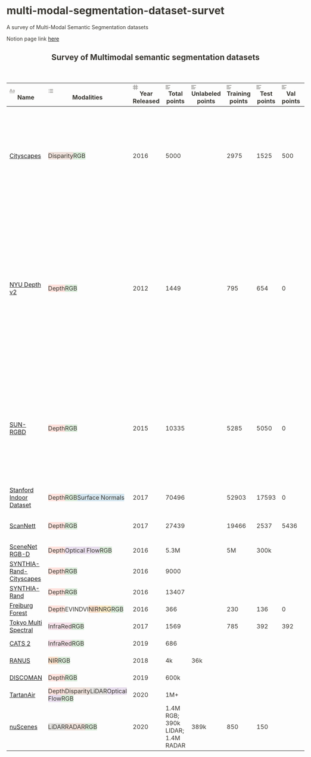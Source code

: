 # multi-modal-segmentation-dataset-survet
A survey of Multi-Modal Semantic Segmentation datasets

Notion page link [here](https://harshm121.notion.site/6c54edf1ee8748f89e44b92e72c44f75?v=6eab49ace59840ea8bbd1263aaee826d)

<html><head><meta http-equiv="Content-Type" content="text/html; charset=utf-8"/><title>Survey of Multimodal semantic segmentation datasets</title><style>
/* cspell:disable-file */
/* webkit printing magic: print all background colors */
html {
	-webkit-print-color-adjust: exact;
}
* {
	box-sizing: border-box;
	-webkit-print-color-adjust: exact;
}

html,
body {
	margin: 0;
	padding: 0;
}
@media only screen {
	body {
		margin: 2em auto;
		max-width: 900px;
		color: rgb(55, 53, 47);
	}
}

body {
	line-height: 1.5;
	white-space: pre-wrap;
}

a,
a.visited {
	color: inherit;
	text-decoration: underline;
}

.pdf-relative-link-path {
	font-size: 80%;
	color: #444;
}

h1,
h2,
h3 {
	letter-spacing: -0.01em;
	line-height: 1.2;
	font-weight: 600;
	margin-bottom: 0;
}

.page-title {
	font-size: 2.5rem;
	font-weight: 700;
	margin-top: 0;
	margin-bottom: 0.75em;
}

h1 {
	font-size: 1.875rem;
	margin-top: 1.875rem;
}

h2 {
	font-size: 1.5rem;
	margin-top: 1.5rem;
}

h3 {
	font-size: 1.25rem;
	margin-top: 1.25rem;
}

.source {
	border: 1px solid #ddd;
	border-radius: 3px;
	padding: 1.5em;
	word-break: break-all;
}

.callout {
	border-radius: 3px;
	padding: 1rem;
}

figure {
	margin: 1.25em 0;
	page-break-inside: avoid;
}

figcaption {
	opacity: 0.5;
	font-size: 85%;
	margin-top: 0.5em;
}

mark {
	background-color: transparent;
}

.indented {
	padding-left: 1.5em;
}

hr {
	background: transparent;
	display: block;
	width: 100%;
	height: 1px;
	visibility: visible;
	border: none;
	border-bottom: 1px solid rgba(55, 53, 47, 0.09);
}

img {
	max-width: 100%;
}

@media only print {
	img {
		max-height: 100vh;
		object-fit: contain;
	}
}

@page {
	margin: 1in;
}

.collection-content {
	font-size: 0.875rem;
}

.column-list {
	display: flex;
	justify-content: space-between;
}

.column {
	padding: 0 1em;
}

.column:first-child {
	padding-left: 0;
}

.column:last-child {
	padding-right: 0;
}

.table_of_contents-item {
	display: block;
	font-size: 0.875rem;
	line-height: 1.3;
	padding: 0.125rem;
}

.table_of_contents-indent-1 {
	margin-left: 1.5rem;
}

.table_of_contents-indent-2 {
	margin-left: 3rem;
}

.table_of_contents-indent-3 {
	margin-left: 4.5rem;
}

.table_of_contents-link {
	text-decoration: none;
	opacity: 0.7;
	border-bottom: 1px solid rgba(55, 53, 47, 0.18);
}

table,
th,
td {
	border: 1px solid rgba(55, 53, 47, 0.09);
	border-collapse: collapse;
}

table {
	border-left: none;
	border-right: none;
}

th,
td {
	font-weight: normal;
	padding: 0.25em 0.5em;
	line-height: 1.5;
	min-height: 1.5em;
	text-align: left;
}

th {
	color: rgba(55, 53, 47, 0.6);
}

ol,
ul {
	margin: 0;
	margin-block-start: 0.6em;
	margin-block-end: 0.6em;
}

li > ol:first-child,
li > ul:first-child {
	margin-block-start: 0.6em;
}

ul > li {
	list-style: disc;
}

ul.to-do-list {
	text-indent: -1.7em;
}

ul.to-do-list > li {
	list-style: none;
}

.to-do-children-checked {
	text-decoration: line-through;
	opacity: 0.375;
}

ul.toggle > li {
	list-style: none;
}

ul {
	padding-inline-start: 1.7em;
}

ul > li {
	padding-left: 0.1em;
}

ol {
	padding-inline-start: 1.6em;
}

ol > li {
	padding-left: 0.2em;
}

.mono ol {
	padding-inline-start: 2em;
}

.mono ol > li {
	text-indent: -0.4em;
}

.toggle {
	padding-inline-start: 0em;
	list-style-type: none;
}

/* Indent toggle children */
.toggle > li > details {
	padding-left: 1.7em;
}

.toggle > li > details > summary {
	margin-left: -1.1em;
}

.selected-value {
	display: inline-block;
	padding: 0 0.5em;
	background: rgba(206, 205, 202, 0.5);
	border-radius: 3px;
	margin-right: 0.5em;
	margin-top: 0.3em;
	margin-bottom: 0.3em;
	white-space: nowrap;
}

.collection-title {
	display: inline-block;
	margin-right: 1em;
}

.simple-table {
	margin-top: 1em;
	font-size: 0.875rem;
}

.simple-table-header {
	background: rgb(247, 246, 243);
	color: black;
	font-weight: 500;
}

time {
	opacity: 0.5;
}

.icon {
	display: inline-block;
	max-width: 1.2em;
	max-height: 1.2em;
	text-decoration: none;
	vertical-align: text-bottom;
	margin-right: 0.5em;
}

img.icon {
	border-radius: 3px;
}

.user-icon {
	width: 1.5em;
	height: 1.5em;
	border-radius: 100%;
	margin-right: 0.5rem;
}

.user-icon-inner {
	font-size: 0.8em;
}

.text-icon {
	border: 1px solid #000;
	text-align: center;
}

.page-cover-image {
	display: block;
	object-fit: cover;
	width: 100%;
	max-height: 30vh;
}

.page-header-icon {
	font-size: 3rem;
	margin-bottom: 1rem;
}

.page-header-icon-with-cover {
	margin-top: -0.72em;
	margin-left: 0.07em;
}

.page-header-icon img {
	border-radius: 3px;
}

.link-to-page {
	margin: 1em 0;
	padding: 0;
	border: none;
	font-weight: 500;
}

p > .user {
	opacity: 0.5;
}

td > .user,
td > time {
	white-space: nowrap;
}

input[type="checkbox"] {
	transform: scale(1.5);
	margin-right: 0.6em;
	vertical-align: middle;
}

p {
	margin-top: 0.5em;
	margin-bottom: 0.5em;
}

.image {
	border: none;
	margin: 1.5em 0;
	padding: 0;
	border-radius: 0;
	text-align: center;
}

.code,
code {
	background: rgba(135, 131, 120, 0.15);
	border-radius: 3px;
	padding: 0.2em 0.4em;
	border-radius: 3px;
	font-size: 85%;
	tab-size: 2;
}

code {
	color: #eb5757;
}

.code {
	padding: 1.5em 1em;
}

.code-wrap {
	white-space: pre-wrap;
	word-break: break-all;
}

.code > code {
	background: none;
	padding: 0;
	font-size: 100%;
	color: inherit;
}

blockquote {
	font-size: 1.25em;
	margin: 1em 0;
	padding-left: 1em;
	border-left: 3px solid rgb(55, 53, 47);
}

.bookmark {
	text-decoration: none;
	max-height: 8em;
	padding: 0;
	display: flex;
	width: 100%;
	align-items: stretch;
}

.bookmark-title {
	font-size: 0.85em;
	overflow: hidden;
	text-overflow: ellipsis;
	height: 1.75em;
	white-space: nowrap;
}

.bookmark-text {
	display: flex;
	flex-direction: column;
}

.bookmark-info {
	flex: 4 1 180px;
	padding: 12px 14px 14px;
	display: flex;
	flex-direction: column;
	justify-content: space-between;
}

.bookmark-image {
	width: 33%;
	flex: 1 1 180px;
	display: block;
	position: relative;
	object-fit: cover;
	border-radius: 1px;
}

.bookmark-description {
	color: rgba(55, 53, 47, 0.6);
	font-size: 0.75em;
	overflow: hidden;
	max-height: 4.5em;
	word-break: break-word;
}

.bookmark-href {
	font-size: 0.75em;
	margin-top: 0.25em;
}

.sans { font-family: ui-sans-serif, -apple-system, BlinkMacSystemFont, "Segoe UI", Helvetica, "Apple Color Emoji", Arial, sans-serif, "Segoe UI Emoji", "Segoe UI Symbol"; }
.code { font-family: "SFMono-Regular", Menlo, Consolas, "PT Mono", "Liberation Mono", Courier, monospace; }
.serif { font-family: Lyon-Text, Georgia, ui-serif, serif; }
.mono { font-family: iawriter-mono, Nitti, Menlo, Courier, monospace; }
.pdf .sans { font-family: Inter, ui-sans-serif, -apple-system, BlinkMacSystemFont, "Segoe UI", Helvetica, "Apple Color Emoji", Arial, sans-serif, "Segoe UI Emoji", "Segoe UI Symbol", 'Twemoji', 'Noto Color Emoji', 'Noto Sans CJK JP'; }
.pdf:lang(zh-CN) .sans { font-family: Inter, ui-sans-serif, -apple-system, BlinkMacSystemFont, "Segoe UI", Helvetica, "Apple Color Emoji", Arial, sans-serif, "Segoe UI Emoji", "Segoe UI Symbol", 'Twemoji', 'Noto Color Emoji', 'Noto Sans CJK SC'; }
.pdf:lang(zh-TW) .sans { font-family: Inter, ui-sans-serif, -apple-system, BlinkMacSystemFont, "Segoe UI", Helvetica, "Apple Color Emoji", Arial, sans-serif, "Segoe UI Emoji", "Segoe UI Symbol", 'Twemoji', 'Noto Color Emoji', 'Noto Sans CJK TC'; }
.pdf:lang(ko-KR) .sans { font-family: Inter, ui-sans-serif, -apple-system, BlinkMacSystemFont, "Segoe UI", Helvetica, "Apple Color Emoji", Arial, sans-serif, "Segoe UI Emoji", "Segoe UI Symbol", 'Twemoji', 'Noto Color Emoji', 'Noto Sans CJK KR'; }
.pdf .code { font-family: Source Code Pro, "SFMono-Regular", Menlo, Consolas, "PT Mono", "Liberation Mono", Courier, monospace, 'Twemoji', 'Noto Color Emoji', 'Noto Sans Mono CJK JP'; }
.pdf:lang(zh-CN) .code { font-family: Source Code Pro, "SFMono-Regular", Menlo, Consolas, "PT Mono", "Liberation Mono", Courier, monospace, 'Twemoji', 'Noto Color Emoji', 'Noto Sans Mono CJK SC'; }
.pdf:lang(zh-TW) .code { font-family: Source Code Pro, "SFMono-Regular", Menlo, Consolas, "PT Mono", "Liberation Mono", Courier, monospace, 'Twemoji', 'Noto Color Emoji', 'Noto Sans Mono CJK TC'; }
.pdf:lang(ko-KR) .code { font-family: Source Code Pro, "SFMono-Regular", Menlo, Consolas, "PT Mono", "Liberation Mono", Courier, monospace, 'Twemoji', 'Noto Color Emoji', 'Noto Sans Mono CJK KR'; }
.pdf .serif { font-family: PT Serif, Lyon-Text, Georgia, ui-serif, serif, 'Twemoji', 'Noto Color Emoji', 'Noto Serif CJK JP'; }
.pdf:lang(zh-CN) .serif { font-family: PT Serif, Lyon-Text, Georgia, ui-serif, serif, 'Twemoji', 'Noto Color Emoji', 'Noto Serif CJK SC'; }
.pdf:lang(zh-TW) .serif { font-family: PT Serif, Lyon-Text, Georgia, ui-serif, serif, 'Twemoji', 'Noto Color Emoji', 'Noto Serif CJK TC'; }
.pdf:lang(ko-KR) .serif { font-family: PT Serif, Lyon-Text, Georgia, ui-serif, serif, 'Twemoji', 'Noto Color Emoji', 'Noto Serif CJK KR'; }
.pdf .mono { font-family: PT Mono, iawriter-mono, Nitti, Menlo, Courier, monospace, 'Twemoji', 'Noto Color Emoji', 'Noto Sans Mono CJK JP'; }
.pdf:lang(zh-CN) .mono { font-family: PT Mono, iawriter-mono, Nitti, Menlo, Courier, monospace, 'Twemoji', 'Noto Color Emoji', 'Noto Sans Mono CJK SC'; }
.pdf:lang(zh-TW) .mono { font-family: PT Mono, iawriter-mono, Nitti, Menlo, Courier, monospace, 'Twemoji', 'Noto Color Emoji', 'Noto Sans Mono CJK TC'; }
.pdf:lang(ko-KR) .mono { font-family: PT Mono, iawriter-mono, Nitti, Menlo, Courier, monospace, 'Twemoji', 'Noto Color Emoji', 'Noto Sans Mono CJK KR'; }
.highlight-default {
	color: rgba(55, 53, 47, 1);
}
.highlight-gray {
	color: rgba(120, 119, 116, 1);
	fill: rgba(120, 119, 116, 1);
}
.highlight-brown {
	color: rgba(159, 107, 83, 1);
	fill: rgba(159, 107, 83, 1);
}
.highlight-orange {
	color: rgba(217, 115, 13, 1);
	fill: rgba(217, 115, 13, 1);
}
.highlight-yellow {
	color: rgba(203, 145, 47, 1);
	fill: rgba(203, 145, 47, 1);
}
.highlight-teal {
	color: rgba(68, 131, 97, 1);
	fill: rgba(68, 131, 97, 1);
}
.highlight-blue {
	color: rgba(51, 126, 169, 1);
	fill: rgba(51, 126, 169, 1);
}
.highlight-purple {
	color: rgba(144, 101, 176, 1);
	fill: rgba(144, 101, 176, 1);
}
.highlight-pink {
	color: rgba(193, 76, 138, 1);
	fill: rgba(193, 76, 138, 1);
}
.highlight-red {
	color: rgba(212, 76, 71, 1);
	fill: rgba(212, 76, 71, 1);
}
.highlight-gray_background {
	background: rgba(241, 241, 239, 1);
}
.highlight-brown_background {
	background: rgba(244, 238, 238, 1);
}
.highlight-orange_background {
	background: rgba(251, 236, 221, 1);
}
.highlight-yellow_background {
	background: rgba(251, 243, 219, 1);
}
.highlight-teal_background {
	background: rgba(237, 243, 236, 1);
}
.highlight-blue_background {
	background: rgba(231, 243, 248, 1);
}
.highlight-purple_background {
	background: rgba(244, 240, 247, 0.8);
}
.highlight-pink_background {
	background: rgba(249, 238, 243, 0.8);
}
.highlight-red_background {
	background: rgba(253, 235, 236, 1);
}
.block-color-default {
	color: inherit;
	fill: inherit;
}
.block-color-gray {
	color: rgba(120, 119, 116, 1);
	fill: rgba(120, 119, 116, 1);
}
.block-color-brown {
	color: rgba(159, 107, 83, 1);
	fill: rgba(159, 107, 83, 1);
}
.block-color-orange {
	color: rgba(217, 115, 13, 1);
	fill: rgba(217, 115, 13, 1);
}
.block-color-yellow {
	color: rgba(203, 145, 47, 1);
	fill: rgba(203, 145, 47, 1);
}
.block-color-teal {
	color: rgba(68, 131, 97, 1);
	fill: rgba(68, 131, 97, 1);
}
.block-color-blue {
	color: rgba(51, 126, 169, 1);
	fill: rgba(51, 126, 169, 1);
}
.block-color-purple {
	color: rgba(144, 101, 176, 1);
	fill: rgba(144, 101, 176, 1);
}
.block-color-pink {
	color: rgba(193, 76, 138, 1);
	fill: rgba(193, 76, 138, 1);
}
.block-color-red {
	color: rgba(212, 76, 71, 1);
	fill: rgba(212, 76, 71, 1);
}
.block-color-gray_background {
	background: rgba(241, 241, 239, 1);
}
.block-color-brown_background {
	background: rgba(244, 238, 238, 1);
}
.block-color-orange_background {
	background: rgba(251, 236, 221, 1);
}
.block-color-yellow_background {
	background: rgba(251, 243, 219, 1);
}
.block-color-teal_background {
	background: rgba(237, 243, 236, 1);
}
.block-color-blue_background {
	background: rgba(231, 243, 248, 1);
}
.block-color-purple_background {
	background: rgba(244, 240, 247, 0.8);
}
.block-color-pink_background {
	background: rgba(249, 238, 243, 0.8);
}
.block-color-red_background {
	background: rgba(253, 235, 236, 1);
}
.select-value-color-pink { background-color: rgba(245, 224, 233, 1); }
.select-value-color-purple { background-color: rgba(232, 222, 238, 1); }
.select-value-color-green { background-color: rgba(219, 237, 219, 1); }
.select-value-color-gray { background-color: rgba(227, 226, 224, 1); }
.select-value-color-opaquegray { background-color: rgba(255, 255, 255, 0.0375); }
.select-value-color-orange { background-color: rgba(250, 222, 201, 1); }
.select-value-color-brown { background-color: rgba(238, 224, 218, 1); }
.select-value-color-red { background-color: rgba(255, 226, 221, 1); }
.select-value-color-yellow { background-color: rgba(253, 236, 200, 1); }
.select-value-color-blue { background-color: rgba(211, 229, 239, 1); }

.checkbox {
	display: inline-flex;
	vertical-align: text-bottom;
	width: 16;
	height: 16;
	background-size: 16px;
	margin-left: 2px;
	margin-right: 5px;
}

.checkbox-on {
	background-image: url("data:image/svg+xml;charset=UTF-8,%3Csvg%20width%3D%2216%22%20height%3D%2216%22%20viewBox%3D%220%200%2016%2016%22%20fill%3D%22none%22%20xmlns%3D%22http%3A%2F%2Fwww.w3.org%2F2000%2Fsvg%22%3E%0A%3Crect%20width%3D%2216%22%20height%3D%2216%22%20fill%3D%22%2358A9D7%22%2F%3E%0A%3Cpath%20d%3D%22M6.71429%2012.2852L14%204.9995L12.7143%203.71436L6.71429%209.71378L3.28571%206.2831L2%207.57092L6.71429%2012.2852Z%22%20fill%3D%22white%22%2F%3E%0A%3C%2Fsvg%3E");
}

.checkbox-off {
	background-image: url("data:image/svg+xml;charset=UTF-8,%3Csvg%20width%3D%2216%22%20height%3D%2216%22%20viewBox%3D%220%200%2016%2016%22%20fill%3D%22none%22%20xmlns%3D%22http%3A%2F%2Fwww.w3.org%2F2000%2Fsvg%22%3E%0A%3Crect%20x%3D%220.75%22%20y%3D%220.75%22%20width%3D%2214.5%22%20height%3D%2214.5%22%20fill%3D%22white%22%20stroke%3D%22%2336352F%22%20stroke-width%3D%221.5%22%2F%3E%0A%3C%2Fsvg%3E");
}
	
</style></head><body><article id="6c54edf1-ee87-48f8-9e44-b92e72c44f75" class="page sans"><header><h1 class="page-title">Survey of Multimodal semantic segmentation datasets</h1></header><div class="page-body"><table class="collection-content"><thead><tr><th><span class="icon property-icon"><svg viewBox="0 0 14 14" style="width:14px;height:14px;display:block;fill:rgba(55, 53, 47, 0.45);flex-shrink:0;-webkit-backface-visibility:hidden" class="typesTitle"><path d="M7.73943662,8.6971831 C7.77640845,8.7834507 7.81338028,8.8943662 7.81338028,9.00528169 C7.81338028,9.49823944 7.40669014,9.89260563 6.91373239,9.89260563 C6.53169014,9.89260563 6.19894366,9.64612676 6.08802817,9.30105634 L5.75528169,8.33978873 L2.05809859,8.33978873 L1.72535211,9.30105634 C1.61443662,9.64612676 1.2693662,9.89260563 0.887323944,9.89260563 C0.394366197,9.89260563 0,9.49823944 0,9.00528169 C0,8.8943662 0.0246478873,8.7834507 0.0616197183,8.6971831 L2.46478873,2.48591549 C2.68661972,1.90669014 3.24119718,1.5 3.90669014,1.5 C4.55985915,1.5 5.12676056,1.90669014 5.34859155,2.48591549 L7.73943662,8.6971831 Z M2.60035211,6.82394366 L5.21302817,6.82394366 L3.90669014,3.10211268 L2.60035211,6.82394366 Z M11.3996479,3.70598592 C12.7552817,3.70598592 14,4.24823944 14,5.96126761 L14,9.07922535 C14,9.52288732 13.6549296,9.89260563 13.2112676,9.89260563 C12.8169014,9.89260563 12.471831,9.59683099 12.4225352,9.19014085 C12.028169,9.6584507 11.3257042,9.95422535 10.5492958,9.95422535 C9.60035211,9.95422535 8.47887324,9.31338028 8.47887324,7.98239437 C8.47887324,6.58978873 9.60035211,6.08450704 10.5492958,6.08450704 C11.3380282,6.08450704 12.040493,6.33098592 12.4348592,6.81161972 L12.4348592,5.98591549 C12.4348592,5.38204225 11.9172535,4.98767606 11.1285211,4.98767606 C10.6602113,4.98767606 10.2411972,5.11091549 9.80985915,5.38204225 C9.72359155,5.43133803 9.61267606,5.46830986 9.50176056,5.46830986 C9.18133803,5.46830986 8.91021127,5.1971831 8.91021127,4.86443662 C8.91021127,4.64260563 9.0334507,4.44542254 9.19366197,4.34683099 C9.87147887,3.90316901 10.6232394,3.70598592 11.3996479,3.70598592 Z M11.1778169,8.8943662 C11.6830986,8.8943662 12.1760563,8.72183099 12.4348592,8.37676056 L12.4348592,7.63732394 C12.1760563,7.29225352 11.6830986,7.11971831 11.1778169,7.11971831 C10.5616197,7.11971831 10.056338,7.45246479 10.056338,8.0193662 C10.056338,8.57394366 10.5616197,8.8943662 11.1778169,8.8943662 Z M0.65625,11.125 L13.34375,11.125 C13.7061869,11.125 14,11.4188131 14,11.78125 C14,12.1436869 13.7061869,12.4375 13.34375,12.4375 L0.65625,12.4375 C0.293813133,12.4375 4.43857149e-17,12.1436869 0,11.78125 C-4.43857149e-17,11.4188131 0.293813133,11.125 0.65625,11.125 Z"></path></svg></span>Name</th><th><span class="icon property-icon"><svg viewBox="0 0 14 14" style="width:14px;height:14px;display:block;fill:rgba(55, 53, 47, 0.45);flex-shrink:0;-webkit-backface-visibility:hidden" class="typesMultipleSelect"><path d="M4,3 C4,2.447715 4.447715,2 5,2 L12,2 C12.5523,2 13,2.447716 13,3 C13,3.55228 12.5523,4 12,4 L5,4 C4.447715,4 4,3.55228 4,3 Z M4,7 C4,6.447715 4.447715,6 5,6 L12,6 C12.5523,6 13,6.447716 13,7 C13,7.55228 12.5523,8 12,8 L5,8 C4.447715,8 4,7.55228 4,7 Z M4,11 C4,10.447715 4.447715,10 5,10 L12,10 C12.5523,10 13,10.447716 13,11 C13,11.55228 12.5523,12 12,12 L5,12 C4.447715,12 4,11.55228 4,11 Z M2,4 C1.44771525,4 1,3.55228475 1,3 C1,2.44771525 1.44771525,2 2,2 C2.55228475,2 3,2.44771525 3,3 C3,3.55228475 2.55228475,4 2,4 Z M2,8 C1.44771525,8 1,7.55228475 1,7 C1,6.44771525 1.44771525,6 2,6 C2.55228475,6 3,6.44771525 3,7 C3,7.55228475 2.55228475,8 2,8 Z M2,12 C1.44771525,12 1,11.5522847 1,11 C1,10.4477153 1.44771525,10 2,10 C2.55228475,10 3,10.4477153 3,11 C3,11.5522847 2.55228475,12 2,12 Z"></path></svg></span>Modalities</th><th><span class="icon property-icon"><svg viewBox="0 0 14 14" style="width:14px;height:14px;display:block;fill:rgba(55, 53, 47, 0.45);flex-shrink:0;-webkit-backface-visibility:hidden" class="typesNumber"><path d="M4.46191,0 C3.8667,0 3.38428,0.482422 3.38428,1.07751 L3.38428,3.38425 L1.07764,3.38425 C0.482422,3.38425 0,3.86667 0,4.46179 C0,5.05688 0.482422,5.53931 1.07764,5.53931 L3.38428,5.53931 L3.38428,8.46063 L1.07764,8.46063 C0.482422,8.46063 0,8.94308 0,9.53818 C0,10.1333 0.482422,10.6157 1.07764,10.6157 L3.38428,10.6157 L3.38428,12.9224 C3.38428,13.5175 3.8667,13.9999 4.46191,13.9999 C5.05664,13.9999 5.53906,13.5175 5.53906,12.9224 L5.53906,10.6157 L8.46045,10.6157 L8.46045,12.9224 C8.46045,13.5175 8.94287,13.9999 9.53809,13.9999 C10.1333,13.9999 10.6157,13.5175 10.6157,12.9224 L10.6157,10.6157 L12.9224,10.6157 C13.5176,10.6157 14,10.1333 14,9.53818 C14,8.94308 13.5176,8.46063 12.9224,8.46063 L10.6157,8.46063 L10.6157,5.53931 L12.9224,5.53931 C13.5176,5.53931 14,5.05688 14,4.46179 C14,3.86667 13.5176,3.38425 12.9224,3.38425 L10.6157,3.38425 L10.6157,1.07751 C10.6157,0.482422 10.1333,0 9.53809,0 C8.94287,0 8.46045,0.482422 8.46045,1.07751 L8.46045,3.38425 L5.53906,3.38425 L5.53906,1.07751 C5.53906,0.482422 5.05664,0 4.46191,0 Z M5.53906,8.46063 L5.53906,5.53931 L8.46045,5.53931 L8.46045,8.46063 L5.53906,8.46063 Z"></path></svg></span>Year Released</th><th><span class="icon property-icon"><svg viewBox="0 0 14 14" style="width:14px;height:14px;display:block;fill:rgba(55, 53, 47, 0.45);flex-shrink:0;-webkit-backface-visibility:hidden" class="typesText"><path d="M7,4.56818 C7,4.29204 6.77614,4.06818 6.5,4.06818 L0.5,4.06818 C0.223858,4.06818 0,4.29204 0,4.56818 L0,5.61364 C0,5.88978 0.223858,6.11364 0.5,6.11364 L6.5,6.11364 C6.77614,6.11364 7,5.88978 7,5.61364 L7,4.56818 Z M0.5,1 C0.223858,1 0,1.223858 0,1.5 L0,2.54545 C0,2.8216 0.223858,3.04545 0.5,3.04545 L12.5,3.04545 C12.7761,3.04545 13,2.8216 13,2.54545 L13,1.5 C13,1.223858 12.7761,1 12.5,1 L0.5,1 Z M0,8.68182 C0,8.95796 0.223858,9.18182 0.5,9.18182 L11.5,9.18182 C11.7761,9.18182 12,8.95796 12,8.68182 L12,7.63636 C12,7.36022 11.7761,7.13636 11.5,7.13636 L0.5,7.13636 C0.223858,7.13636 0,7.36022 0,7.63636 L0,8.68182 Z M0,11.75 C0,12.0261 0.223858,12.25 0.5,12.25 L9.5,12.25 C9.77614,12.25 10,12.0261 10,11.75 L10,10.70455 C10,10.4284 9.77614,10.20455 9.5,10.20455 L0.5,10.20455 C0.223858,10.20455 0,10.4284 0,10.70455 L0,11.75 Z"></path></svg></span>Total points</th><th><span class="icon property-icon"><svg viewBox="0 0 14 14" style="width:14px;height:14px;display:block;fill:rgba(55, 53, 47, 0.45);flex-shrink:0;-webkit-backface-visibility:hidden" class="typesText"><path d="M7,4.56818 C7,4.29204 6.77614,4.06818 6.5,4.06818 L0.5,4.06818 C0.223858,4.06818 0,4.29204 0,4.56818 L0,5.61364 C0,5.88978 0.223858,6.11364 0.5,6.11364 L6.5,6.11364 C6.77614,6.11364 7,5.88978 7,5.61364 L7,4.56818 Z M0.5,1 C0.223858,1 0,1.223858 0,1.5 L0,2.54545 C0,2.8216 0.223858,3.04545 0.5,3.04545 L12.5,3.04545 C12.7761,3.04545 13,2.8216 13,2.54545 L13,1.5 C13,1.223858 12.7761,1 12.5,1 L0.5,1 Z M0,8.68182 C0,8.95796 0.223858,9.18182 0.5,9.18182 L11.5,9.18182 C11.7761,9.18182 12,8.95796 12,8.68182 L12,7.63636 C12,7.36022 11.7761,7.13636 11.5,7.13636 L0.5,7.13636 C0.223858,7.13636 0,7.36022 0,7.63636 L0,8.68182 Z M0,11.75 C0,12.0261 0.223858,12.25 0.5,12.25 L9.5,12.25 C9.77614,12.25 10,12.0261 10,11.75 L10,10.70455 C10,10.4284 9.77614,10.20455 9.5,10.20455 L0.5,10.20455 C0.223858,10.20455 0,10.4284 0,10.70455 L0,11.75 Z"></path></svg></span>Unlabeled points</th><th><span class="icon property-icon"><svg viewBox="0 0 14 14" style="width:14px;height:14px;display:block;fill:rgba(55, 53, 47, 0.45);flex-shrink:0;-webkit-backface-visibility:hidden" class="typesText"><path d="M7,4.56818 C7,4.29204 6.77614,4.06818 6.5,4.06818 L0.5,4.06818 C0.223858,4.06818 0,4.29204 0,4.56818 L0,5.61364 C0,5.88978 0.223858,6.11364 0.5,6.11364 L6.5,6.11364 C6.77614,6.11364 7,5.88978 7,5.61364 L7,4.56818 Z M0.5,1 C0.223858,1 0,1.223858 0,1.5 L0,2.54545 C0,2.8216 0.223858,3.04545 0.5,3.04545 L12.5,3.04545 C12.7761,3.04545 13,2.8216 13,2.54545 L13,1.5 C13,1.223858 12.7761,1 12.5,1 L0.5,1 Z M0,8.68182 C0,8.95796 0.223858,9.18182 0.5,9.18182 L11.5,9.18182 C11.7761,9.18182 12,8.95796 12,8.68182 L12,7.63636 C12,7.36022 11.7761,7.13636 11.5,7.13636 L0.5,7.13636 C0.223858,7.13636 0,7.36022 0,7.63636 L0,8.68182 Z M0,11.75 C0,12.0261 0.223858,12.25 0.5,12.25 L9.5,12.25 C9.77614,12.25 10,12.0261 10,11.75 L10,10.70455 C10,10.4284 9.77614,10.20455 9.5,10.20455 L0.5,10.20455 C0.223858,10.20455 0,10.4284 0,10.70455 L0,11.75 Z"></path></svg></span>Training points</th><th><span class="icon property-icon"><svg viewBox="0 0 14 14" style="width:14px;height:14px;display:block;fill:rgba(55, 53, 47, 0.45);flex-shrink:0;-webkit-backface-visibility:hidden" class="typesText"><path d="M7,4.56818 C7,4.29204 6.77614,4.06818 6.5,4.06818 L0.5,4.06818 C0.223858,4.06818 0,4.29204 0,4.56818 L0,5.61364 C0,5.88978 0.223858,6.11364 0.5,6.11364 L6.5,6.11364 C6.77614,6.11364 7,5.88978 7,5.61364 L7,4.56818 Z M0.5,1 C0.223858,1 0,1.223858 0,1.5 L0,2.54545 C0,2.8216 0.223858,3.04545 0.5,3.04545 L12.5,3.04545 C12.7761,3.04545 13,2.8216 13,2.54545 L13,1.5 C13,1.223858 12.7761,1 12.5,1 L0.5,1 Z M0,8.68182 C0,8.95796 0.223858,9.18182 0.5,9.18182 L11.5,9.18182 C11.7761,9.18182 12,8.95796 12,8.68182 L12,7.63636 C12,7.36022 11.7761,7.13636 11.5,7.13636 L0.5,7.13636 C0.223858,7.13636 0,7.36022 0,7.63636 L0,8.68182 Z M0,11.75 C0,12.0261 0.223858,12.25 0.5,12.25 L9.5,12.25 C9.77614,12.25 10,12.0261 10,11.75 L10,10.70455 C10,10.4284 9.77614,10.20455 9.5,10.20455 L0.5,10.20455 C0.223858,10.20455 0,10.4284 0,10.70455 L0,11.75 Z"></path></svg></span>Test points</th><th><span class="icon property-icon"><svg viewBox="0 0 14 14" style="width:14px;height:14px;display:block;fill:rgba(55, 53, 47, 0.45);flex-shrink:0;-webkit-backface-visibility:hidden" class="typesText"><path d="M7,4.56818 C7,4.29204 6.77614,4.06818 6.5,4.06818 L0.5,4.06818 C0.223858,4.06818 0,4.29204 0,4.56818 L0,5.61364 C0,5.88978 0.223858,6.11364 0.5,6.11364 L6.5,6.11364 C6.77614,6.11364 7,5.88978 7,5.61364 L7,4.56818 Z M0.5,1 C0.223858,1 0,1.223858 0,1.5 L0,2.54545 C0,2.8216 0.223858,3.04545 0.5,3.04545 L12.5,3.04545 C12.7761,3.04545 13,2.8216 13,2.54545 L13,1.5 C13,1.223858 12.7761,1 12.5,1 L0.5,1 Z M0,8.68182 C0,8.95796 0.223858,9.18182 0.5,9.18182 L11.5,9.18182 C11.7761,9.18182 12,8.95796 12,8.68182 L12,7.63636 C12,7.36022 11.7761,7.13636 11.5,7.13636 L0.5,7.13636 C0.223858,7.13636 0,7.36022 0,7.63636 L0,8.68182 Z M0,11.75 C0,12.0261 0.223858,12.25 0.5,12.25 L9.5,12.25 C9.77614,12.25 10,12.0261 10,11.75 L10,10.70455 C10,10.4284 9.77614,10.20455 9.5,10.20455 L0.5,10.20455 C0.223858,10.20455 0,10.4284 0,10.70455 L0,11.75 Z"></path></svg></span>Val points</th><th><span class="icon property-icon"><svg viewBox="0 0 14 14" style="width:14px;height:14px;display:block;fill:rgba(55, 53, 47, 0.45);flex-shrink:0;-webkit-backface-visibility:hidden" class="typesText"><path d="M7,4.56818 C7,4.29204 6.77614,4.06818 6.5,4.06818 L0.5,4.06818 C0.223858,4.06818 0,4.29204 0,4.56818 L0,5.61364 C0,5.88978 0.223858,6.11364 0.5,6.11364 L6.5,6.11364 C6.77614,6.11364 7,5.88978 7,5.61364 L7,4.56818 Z M0.5,1 C0.223858,1 0,1.223858 0,1.5 L0,2.54545 C0,2.8216 0.223858,3.04545 0.5,3.04545 L12.5,3.04545 C12.7761,3.04545 13,2.8216 13,2.54545 L13,1.5 C13,1.223858 12.7761,1 12.5,1 L0.5,1 Z M0,8.68182 C0,8.95796 0.223858,9.18182 0.5,9.18182 L11.5,9.18182 C11.7761,9.18182 12,8.95796 12,8.68182 L12,7.63636 C12,7.36022 11.7761,7.13636 11.5,7.13636 L0.5,7.13636 C0.223858,7.13636 0,7.36022 0,7.63636 L0,8.68182 Z M0,11.75 C0,12.0261 0.223858,12.25 0.5,12.25 L9.5,12.25 C9.77614,12.25 10,12.0261 10,11.75 L10,10.70455 C10,10.4284 9.77614,10.20455 9.5,10.20455 L0.5,10.20455 C0.223858,10.20455 0,10.4284 0,10.70455 L0,11.75 Z"></path></svg></span>Classes</th><th><span class="icon property-icon"><svg viewBox="0 0 14 14" style="width:14px;height:14px;display:block;fill:rgba(55, 53, 47, 0.45);flex-shrink:0;-webkit-backface-visibility:hidden" class="typesText"><path d="M7,4.56818 C7,4.29204 6.77614,4.06818 6.5,4.06818 L0.5,4.06818 C0.223858,4.06818 0,4.29204 0,4.56818 L0,5.61364 C0,5.88978 0.223858,6.11364 0.5,6.11364 L6.5,6.11364 C6.77614,6.11364 7,5.88978 7,5.61364 L7,4.56818 Z M0.5,1 C0.223858,1 0,1.223858 0,1.5 L0,2.54545 C0,2.8216 0.223858,3.04545 0.5,3.04545 L12.5,3.04545 C12.7761,3.04545 13,2.8216 13,2.54545 L13,1.5 C13,1.223858 12.7761,1 12.5,1 L0.5,1 Z M0,8.68182 C0,8.95796 0.223858,9.18182 0.5,9.18182 L11.5,9.18182 C11.7761,9.18182 12,8.95796 12,8.68182 L12,7.63636 C12,7.36022 11.7761,7.13636 11.5,7.13636 L0.5,7.13636 C0.223858,7.13636 0,7.36022 0,7.63636 L0,8.68182 Z M0,11.75 C0,12.0261 0.223858,12.25 0.5,12.25 L9.5,12.25 C9.77614,12.25 10,12.0261 10,11.75 L10,10.70455 C10,10.4284 9.77614,10.20455 9.5,10.20455 L0.5,10.20455 C0.223858,10.20455 0,10.4284 0,10.70455 L0,11.75 Z"></path></svg></span>Used In</th><th><span class="icon property-icon"><svg viewBox="0 0 14 14" style="width:14px;height:14px;display:block;fill:rgba(55, 53, 47, 0.45);flex-shrink:0;-webkit-backface-visibility:hidden" class="typesSelect"><path d="M7,13 C10.31348,13 13,10.31371 13,7 C13,3.68629 10.31348,1 7,1 C3.68652,1 1,3.68629 1,7 C1,10.31371 3.68652,13 7,13 Z M3.75098,5.32278 C3.64893,5.19142 3.74268,5 3.90869,5 L10.09131,5 C10.25732,5 10.35107,5.19142 10.24902,5.32278 L7.15771,9.29703 C7.07764,9.39998 6.92236,9.39998 6.84229,9.29703 L3.75098,5.32278 Z"></path></svg></span>Real/Synthetic</th><th><span class="icon property-icon"><svg viewBox="0 0 14 14" style="width:14px;height:14px;display:block;fill:rgba(55, 53, 47, 0.45);flex-shrink:0;-webkit-backface-visibility:hidden" class="typesMultipleSelect"><path d="M4,3 C4,2.447715 4.447715,2 5,2 L12,2 C12.5523,2 13,2.447716 13,3 C13,3.55228 12.5523,4 12,4 L5,4 C4.447715,4 4,3.55228 4,3 Z M4,7 C4,6.447715 4.447715,6 5,6 L12,6 C12.5523,6 13,6.447716 13,7 C13,7.55228 12.5523,8 12,8 L5,8 C4.447715,8 4,7.55228 4,7 Z M4,11 C4,10.447715 4.447715,10 5,10 L12,10 C12.5523,10 13,10.447716 13,11 C13,11.55228 12.5523,12 12,12 L5,12 C4.447715,12 4,11.55228 4,11 Z M2,4 C1.44771525,4 1,3.55228475 1,3 C1,2.44771525 1.44771525,2 2,2 C2.55228475,2 3,2.44771525 3,3 C3,3.55228475 2.55228475,4 2,4 Z M2,8 C1.44771525,8 1,7.55228475 1,7 C1,6.44771525 1.44771525,6 2,6 C2.55228475,6 3,6.44771525 3,7 C3,7.55228475 2.55228475,8 2,8 Z M2,12 C1.44771525,12 1,11.5522847 1,11 C1,10.4477153 1.44771525,10 2,10 C2.55228475,10 3,10.4477153 3,11 C3,11.5522847 2.55228475,12 2,12 Z"></path></svg></span>Scenes</th><th><span class="icon property-icon"><svg viewBox="0 0 14 14" style="width:14px;height:14px;display:block;fill:rgba(55, 53, 47, 0.45);flex-shrink:0;-webkit-backface-visibility:hidden" class="typesMultipleSelect"><path d="M4,3 C4,2.447715 4.447715,2 5,2 L12,2 C12.5523,2 13,2.447716 13,3 C13,3.55228 12.5523,4 12,4 L5,4 C4.447715,4 4,3.55228 4,3 Z M4,7 C4,6.447715 4.447715,6 5,6 L12,6 C12.5523,6 13,6.447716 13,7 C13,7.55228 12.5523,8 12,8 L5,8 C4.447715,8 4,7.55228 4,7 Z M4,11 C4,10.447715 4.447715,10 5,10 L12,10 C12.5523,10 13,10.447716 13,11 C13,11.55228 12.5523,12 12,12 L5,12 C4.447715,12 4,11.55228 4,11 Z M2,4 C1.44771525,4 1,3.55228475 1,3 C1,2.44771525 1.44771525,2 2,2 C2.55228475,2 3,2.44771525 3,3 C3,3.55228475 2.55228475,4 2,4 Z M2,8 C1.44771525,8 1,7.55228475 1,7 C1,6.44771525 1.44771525,6 2,6 C2.55228475,6 3,6.44771525 3,7 C3,7.55228475 2.55228475,8 2,8 Z M2,12 C1.44771525,12 1,11.5522847 1,11 C1,10.4477153 1.44771525,10 2,10 C2.55228475,10 3,10.4477153 3,11 C3,11.5522847 2.55228475,12 2,12 Z"></path></svg></span>Annotations</th><th><span class="icon property-icon"><svg viewBox="0 0 14 14" style="width:14px;height:14px;display:block;fill:rgba(55, 53, 47, 0.45);flex-shrink:0;-webkit-backface-visibility:hidden" class="typesUrl"><path d="M3.73333,3.86667 L7.46667,3.86667 C8.49613,3.86667 9.33333,4.70387 9.33333,5.73333 C9.33333,6.7628 8.49613,7.6 7.46667,7.6 L6.53333,7.6 C6.01813,7.6 5.6,8.0186 5.6,8.53333 C5.6,9.04807 6.01813,9.46667 6.53333,9.46667 L7.46667,9.46667 C9.5284,9.46667 11.2,7.79507 11.2,5.73333 C11.2,3.6716 9.5284,2 7.46667,2 L3.73333,2 C1.6716,2 0,3.6716 0,5.73333 C0,7.124 0.762067,8.33453 1.88953,8.97713 C1.87553,8.83107 1.86667,8.6836 1.86667,8.53333 C1.86667,7.92013 1.98753,7.33447 2.2036,6.7978 C1.99267,6.4954 1.86667,6.12953 1.86667,5.73333 C1.86667,4.70387 2.70387,3.86667 3.73333,3.86667 Z M12.1095,5.28907 C12.1231,5.4356 12.1333,5.58307 12.1333,5.73333 C12.1333,6.34607 12.0101,6.9294 11.7931,7.46513 C12.0059,7.768 12.1333,8.13573 12.1333,8.53333 C12.1333,9.5628 11.2961,10.4 10.2667,10.4 L6.53333,10.4 C5.50387,10.4 4.66667,9.5628 4.66667,8.53333 C4.66667,7.50387 5.50387,6.66667 6.53333,6.66667 L7.46667,6.66667 C7.98187,6.66667 8.4,6.24807 8.4,5.73333 C8.4,5.2186 7.98187,4.8 7.46667,4.8 L6.53333,4.8 C4.4716,4.8 2.8,6.4716 2.8,8.53333 C2.8,10.59507 4.4716,12.2667 6.53333,12.2667 L10.2667,12.2667 C12.3284,12.2667 14,10.59507 14,8.53333 C14,7.14267 13.2375,5.93167 12.1095,5.28907 Z"></path></svg></span>Papers with code</th><th><span class="icon property-icon"><svg viewBox="0 0 14 14" style="width:14px;height:14px;display:block;fill:rgba(55, 53, 47, 0.45);flex-shrink:0;-webkit-backface-visibility:hidden" class="typesText"><path d="M7,4.56818 C7,4.29204 6.77614,4.06818 6.5,4.06818 L0.5,4.06818 C0.223858,4.06818 0,4.29204 0,4.56818 L0,5.61364 C0,5.88978 0.223858,6.11364 0.5,6.11364 L6.5,6.11364 C6.77614,6.11364 7,5.88978 7,5.61364 L7,4.56818 Z M0.5,1 C0.223858,1 0,1.223858 0,1.5 L0,2.54545 C0,2.8216 0.223858,3.04545 0.5,3.04545 L12.5,3.04545 C12.7761,3.04545 13,2.8216 13,2.54545 L13,1.5 C13,1.223858 12.7761,1 12.5,1 L0.5,1 Z M0,8.68182 C0,8.95796 0.223858,9.18182 0.5,9.18182 L11.5,9.18182 C11.7761,9.18182 12,8.95796 12,8.68182 L12,7.63636 C12,7.36022 11.7761,7.13636 11.5,7.13636 L0.5,7.13636 C0.223858,7.13636 0,7.36022 0,7.63636 L0,8.68182 Z M0,11.75 C0,12.0261 0.223858,12.25 0.5,12.25 L9.5,12.25 C9.77614,12.25 10,12.0261 10,11.75 L10,10.70455 C10,10.4284 9.77614,10.20455 9.5,10.20455 L0.5,10.20455 C0.223858,10.20455 0,10.4284 0,10.70455 L0,11.75 Z"></path></svg></span>Misc</th></tr></thead><tbody><tr id="a9308834-9f0c-4f38-9790-40cfa2665b0e"><td class="cell-title"><a href="https://www.notion.so/Cityscapes-a93088349f0c4f38979040cfa2665b0e">Cityscapes</a></td><td class="cell-\[;t"><span class="selected-value select-value-color-brown">Disparity</span><span class="selected-value select-value-color-green">RGB</span></td><td class="cell-=Gd;">2016</td><td class="cell-{JVu">5000</td><td class="cell-oZm^"></td><td class="cell-LyNN">2975</td><td class="cell-Rzl@">1525</td><td class="cell-[yAr">500</td><td class="cell-MSuH">19</td><td class="cell-Gr|V">Separation-and-Aggregation Gate ECCV20; RFBNet arXiv’19; Malleable 2.5D Convolution ECCV’20; SSMA IJCV’19;</td><td class="cell-_frr"><span class="selected-value">Real</span></td><td class="cell-Z\bo"><span class="selected-value select-value-color-pink">Urban Street</span></td><td class="cell-ew?`"><span class="selected-value select-value-color-purple">Semantic Segmentation</span></td><td class="cell-CR;k"><a href="https://paperswithcode.com/sota/semantic-segmentation-on-cityscapes-val" class="url-value">https://paperswithcode.com/sota/semantic-segmentation-on-cityscapes-val</a></td><td class="cell-U}sm">27 cities</td></tr><tr id="c2231bf0-f3ae-4d8c-ac14-7e2b2620bb80"><td class="cell-title"><a href="https://www.notion.so/NYU-Depth-v2-c2231bf0f3ae4d8cac147e2b2620bb80">NYU Depth v2</a></td><td class="cell-\[;t"><span class="selected-value select-value-color-red">Depth</span><span class="selected-value select-value-color-green">RGB</span></td><td class="cell-=Gd;">2012</td><td class="cell-{JVu">1449</td><td class="cell-oZm^"></td><td class="cell-LyNN">795</td><td class="cell-Rzl@">654</td><td class="cell-[yAr">0</td><td class="cell-MSuH">40; 13</td><td class="cell-Gr|V">Separation-and-Aggregation Gate ECCV 20; ShapeConv ICCV’21; Cascaded Feature Network ICCV’17; CEN NeurIPS’20; Malleable 2.5D Convolution ECCV’20; Spatial Information Guided Convolution arXiv’21;</td><td class="cell-_frr"><span class="selected-value">Real</span></td><td class="cell-Z\bo"><span class="selected-value select-value-color-yellow">Indoor</span></td><td class="cell-ew?`"><span class="selected-value select-value-color-purple">Semantic Segmentation</span></td><td class="cell-CR;k"><a href="https://paperswithcode.com/sota/semantic-segmentation-on-nyu-depth-v2" class="url-value">https://paperswithcode.com/sota/semantic-segmentation-on-nyu-depth-v2</a></td><td class="cell-U}sm"></td></tr><tr id="b9c057d4-5632-4c56-8b24-77d960ae59fe"><td class="cell-title"><a href="https://www.notion.so/SUN-RGBD-b9c057d456324c568b2477d960ae59fe">SUN-RGBD</a></td><td class="cell-\[;t"><span class="selected-value select-value-color-red">Depth</span><span class="selected-value select-value-color-green">RGB</span></td><td class="cell-=Gd;">2015</td><td class="cell-{JVu">10335</td><td class="cell-oZm^"></td><td class="cell-LyNN">5285</td><td class="cell-Rzl@">5050</td><td class="cell-[yAr">0</td><td class="cell-MSuH">37</td><td class="cell-Gr|V">ShapeConv ICCV’21; Cascaded Feature Network ICCV’17; CEN NeurIPS’20; Spatial Information Guided Convolution arXiv’21; SSMA IJCV’19;</td><td class="cell-_frr"><span class="selected-value">Real</span></td><td class="cell-Z\bo"><span class="selected-value select-value-color-yellow">Indoor</span></td><td class="cell-ew?`"><span class="selected-value select-value-color-purple">Semantic Segmentation</span></td><td class="cell-CR;k"><a href="https://paperswithcode.com/sota/semantic-segmentation-on-sun-rgbd" class="url-value">https://paperswithcode.com/sota/semantic-segmentation-on-sun-rgbd</a></td><td class="cell-U}sm">RGB-D images from NYU depth v2, Berkeley B3DO and SUN3D</td></tr><tr id="10f0c7eb-98f5-43b8-92f2-3d4a9d6b15a7"><td class="cell-title"><a href="https://www.notion.so/Stanford-Indoor-Dataset-10f0c7eb98f543b892f23d4a9d6b15a7">Stanford Indoor Dataset</a></td><td class="cell-\[;t"><span class="selected-value select-value-color-red">Depth</span><span class="selected-value select-value-color-green">RGB</span><span class="selected-value select-value-color-blue">Surface Normals</span></td><td class="cell-=Gd;">2017</td><td class="cell-{JVu">70496</td><td class="cell-oZm^"></td><td class="cell-LyNN">52903</td><td class="cell-Rzl@">17593</td><td class="cell-[yAr">0</td><td class="cell-MSuH">13</td><td class="cell-Gr|V">ShapeConv ICCV’21; </td><td class="cell-_frr"><span class="selected-value">Real</span></td><td class="cell-Z\bo"><span class="selected-value select-value-color-yellow">Indoor</span></td><td class="cell-ew?`"><span class="selected-value select-value-color-purple">Semantic Segmentation</span></td><td class="cell-CR;k"></td><td class="cell-U}sm"></td></tr><tr id="feaa999e-6ee5-4ea9-9bda-ffc0ace9ff7e"><td class="cell-title"><a href="https://www.notion.so/ScanNett-feaa999e6ee54ea99bdaffc0ace9ff7e">ScanNett</a></td><td class="cell-\[;t"><span class="selected-value select-value-color-red">Depth</span><span class="selected-value select-value-color-green">RGB</span></td><td class="cell-=Gd;">2017</td><td class="cell-{JVu">27439</td><td class="cell-oZm^"></td><td class="cell-LyNN">19466</td><td class="cell-Rzl@">2537</td><td class="cell-[yAr">5436</td><td class="cell-MSuH">20</td><td class="cell-Gr|V">RFBNet arXiv’19; SSMA IJCV’19;</td><td class="cell-_frr"><span class="selected-value">Real</span></td><td class="cell-Z\bo"><span class="selected-value select-value-color-yellow">Indoor</span></td><td class="cell-ew?`"><span class="selected-value select-value-color-purple">Semantic Segmentation</span></td><td class="cell-CR;k"><a href="https://paperswithcode.com/sota/semantic-segmentation-on-scannet" class="url-value">https://paperswithcode.com/sota/semantic-segmentation-on-scannet</a></td><td class="cell-U}sm"></td></tr><tr id="4d8c5c96-7df7-42e5-9583-8f551936fd7e"><td class="cell-title"><a href="https://www.notion.so/SceneNet-RGB-D-4d8c5c967df742e595838f551936fd7e">SceneNet RGB-D</a></td><td class="cell-\[;t"><span class="selected-value select-value-color-red">Depth</span><span class="selected-value select-value-color-purple">Optical Flow</span><span class="selected-value select-value-color-green">RGB</span></td><td class="cell-=Gd;">2016</td><td class="cell-{JVu">5.3M</td><td class="cell-oZm^"></td><td class="cell-LyNN">5M</td><td class="cell-Rzl@">300k</td><td class="cell-[yAr"></td><td class="cell-MSuH"></td><td class="cell-Gr|V"></td><td class="cell-_frr"><span class="selected-value select-value-color-blue">Synthetic</span></td><td class="cell-Z\bo"><span class="selected-value select-value-color-yellow">Indoor</span></td><td class="cell-ew?`"><span class="selected-value select-value-color-purple">Semantic Segmentation</span></td><td class="cell-CR;k"></td><td class="cell-U}sm"></td></tr><tr id="72d53834-c0ac-466a-a813-10b56357513f"><td class="cell-title"><a href="https://www.notion.so/SYNTHIA-Rand-Cityscapes-72d53834c0ac466aa81310b56357513f">SYNTHIA-Rand-Cityscapes</a></td><td class="cell-\[;t"><span class="selected-value select-value-color-red">Depth</span><span class="selected-value select-value-color-green">RGB</span></td><td class="cell-=Gd;">2016</td><td class="cell-{JVu">9000</td><td class="cell-oZm^"></td><td class="cell-LyNN"></td><td class="cell-Rzl@"></td><td class="cell-[yAr"></td><td class="cell-MSuH">11</td><td class="cell-Gr|V">SSMA IJCV’19;</td><td class="cell-_frr"><span class="selected-value select-value-color-blue">Synthetic</span></td><td class="cell-Z\bo"><span class="selected-value select-value-color-pink">Urban Street</span></td><td class="cell-ew?`"><span class="selected-value select-value-color-purple">Semantic Segmentation</span></td><td class="cell-CR;k"><a href="https://paperswithcode.com/sota/semantic-segmentation-on-synthia-cvpr16" class="url-value">https://paperswithcode.com/sota/semantic-segmentation-on-synthia-cvpr16</a></td><td class="cell-U}sm"></td></tr><tr id="e738af3b-9e16-40bf-a7d1-8afdaa024fde"><td class="cell-title"><a href="https://www.notion.so/SYNTHIA-Rand-e738af3b9e1640bfa7d18afdaa024fde">SYNTHIA-Rand</a></td><td class="cell-\[;t"><span class="selected-value select-value-color-red">Depth</span><span class="selected-value select-value-color-green">RGB</span></td><td class="cell-=Gd;">2016</td><td class="cell-{JVu">13407</td><td class="cell-oZm^"></td><td class="cell-LyNN"></td><td class="cell-Rzl@"></td><td class="cell-[yAr"></td><td class="cell-MSuH">11</td><td class="cell-Gr|V"></td><td class="cell-_frr"><span class="selected-value select-value-color-blue">Synthetic</span></td><td class="cell-Z\bo"><span class="selected-value select-value-color-pink">Urban Street</span></td><td class="cell-ew?`"><span class="selected-value select-value-color-purple">Semantic Segmentation</span></td><td class="cell-CR;k"><a href="https://paperswithcode.com/sota/semantic-segmentation-on-synthia-cvpr16" class="url-value">https://paperswithcode.com/sota/semantic-segmentation-on-synthia-cvpr16</a></td><td class="cell-U}sm"></td></tr><tr id="d2464137-2543-45b2-a8aa-0d9591f32b6e"><td class="cell-title"><a href="https://www.notion.so/Freiburg-Forest-d2464137254345b2a8aa0d9591f32b6e">Freiburg Forest</a></td><td class="cell-\[;t"><span class="selected-value select-value-color-red">Depth</span><span class="selected-value select-value-color-default">EVI</span><span class="selected-value select-value-color-default">NDVI</span><span class="selected-value select-value-color-orange">NIR</span><span class="selected-value select-value-color-yellow">NRG</span><span class="selected-value select-value-color-green">RGB</span></td><td class="cell-=Gd;">2016</td><td class="cell-{JVu">366</td><td class="cell-oZm^"></td><td class="cell-LyNN">230</td><td class="cell-Rzl@">136</td><td class="cell-[yAr">0</td><td class="cell-MSuH">6</td><td class="cell-Gr|V">SSMA IJCV’19;</td><td class="cell-_frr"><span class="selected-value">Real</span></td><td class="cell-Z\bo"><span class="selected-value select-value-color-red">Forest</span></td><td class="cell-ew?`"><span class="selected-value select-value-color-purple">Semantic Segmentation</span></td><td class="cell-CR;k"></td><td class="cell-U}sm"></td></tr><tr id="a4358115-b8e5-427d-8250-07fa6ee7ed74"><td class="cell-title"><a href="https://www.notion.so/Tokyo-Multi-Spectral-a4358115b8e5427d825007fa6ee7ed74">Tokyo Multi Spectral</a></td><td class="cell-\[;t"><span class="selected-value select-value-color-pink">InfraRed</span><span class="selected-value select-value-color-green">RGB</span></td><td class="cell-=Gd;">2017</td><td class="cell-{JVu">1569</td><td class="cell-oZm^"></td><td class="cell-LyNN">785</td><td class="cell-Rzl@">392</td><td class="cell-[yAr">392</td><td class="cell-MSuH">8</td><td class="cell-Gr|V">MFNet IROS’17;</td><td class="cell-_frr"><span class="selected-value">Real</span></td><td class="cell-Z\bo"><span class="selected-value select-value-color-pink">Urban Street</span></td><td class="cell-ew?`"><span class="selected-value select-value-color-purple">Semantic Segmentation</span></td><td class="cell-CR;k"></td><td class="cell-U}sm"></td></tr><tr id="631d35a4-03f4-4c1a-864a-6e9ff039f0c6"><td class="cell-title"><a href="https://www.notion.so/CATS-2-631d35a403f44c1a864a6e9ff039f0c6">CATS 2</a></td><td class="cell-\[;t"><span class="selected-value select-value-color-pink">InfraRed</span><span class="selected-value select-value-color-green">RGB</span></td><td class="cell-=Gd;">2019</td><td class="cell-{JVu">686</td><td class="cell-oZm^"></td><td class="cell-LyNN"></td><td class="cell-Rzl@"></td><td class="cell-[yAr"></td><td class="cell-MSuH">9/96</td><td class="cell-Gr|V"></td><td class="cell-_frr"><span class="selected-value">Real</span></td><td class="cell-Z\bo"><span class="selected-value select-value-color-yellow">Indoor</span><span class="selected-value select-value-color-purple">Outdoor</span></td><td class="cell-ew?`"><span class="selected-value select-value-color-purple">Semantic Segmentation</span></td><td class="cell-CR;k"></td><td class="cell-U}sm"></td></tr><tr id="c34f6c43-e0f4-499e-8156-a31a4c493c40"><td class="cell-title"><a href="https://www.notion.so/RANUS-c34f6c43e0f4499e8156a31a4c493c40">RANUS</a></td><td class="cell-\[;t"><span class="selected-value select-value-color-orange">NIR</span><span class="selected-value select-value-color-green">RGB</span></td><td class="cell-=Gd;">2018</td><td class="cell-{JVu">4k</td><td class="cell-oZm^">36k</td><td class="cell-LyNN"></td><td class="cell-Rzl@"></td><td class="cell-[yAr"></td><td class="cell-MSuH">10</td><td class="cell-Gr|V"></td><td class="cell-_frr"><span class="selected-value">Real</span></td><td class="cell-Z\bo"><span class="selected-value select-value-color-purple">Outdoor</span></td><td class="cell-ew?`"><span class="selected-value select-value-color-purple">Semantic Segmentation</span></td><td class="cell-CR;k"></td><td class="cell-U}sm"></td></tr><tr id="3e792d56-a22b-4f1f-a379-d06adcb041cc"><td class="cell-title"><a href="https://www.notion.so/DISCOMAN-3e792d56a22b4f1fa379d06adcb041cc">DISCOMAN</a></td><td class="cell-\[;t"><span class="selected-value select-value-color-red">Depth</span><span class="selected-value select-value-color-green">RGB</span></td><td class="cell-=Gd;">2019</td><td class="cell-{JVu">600k</td><td class="cell-oZm^"></td><td class="cell-LyNN"></td><td class="cell-Rzl@"></td><td class="cell-[yAr"></td><td class="cell-MSuH"></td><td class="cell-Gr|V"></td><td class="cell-_frr"><span class="selected-value select-value-color-blue">Synthetic</span></td><td class="cell-Z\bo"><span class="selected-value select-value-color-yellow">Indoor</span></td><td class="cell-ew?`"><span class="selected-value select-value-color-purple">Semantic Segmentation</span></td><td class="cell-CR;k"></td><td class="cell-U}sm"></td></tr><tr id="e88123d1-6c9e-4405-aea2-f92ad6897ebc"><td class="cell-title"><a href="https://www.notion.so/TartanAir-e88123d16c9e4405aea2f92ad6897ebc">TartanAir</a></td><td class="cell-\[;t"><span class="selected-value select-value-color-red">Depth</span><span class="selected-value select-value-color-brown">Disparity</span><span class="selected-value select-value-color-gray">LiDAR</span><span class="selected-value select-value-color-purple">Optical Flow</span><span class="selected-value select-value-color-green">RGB</span></td><td class="cell-=Gd;">2020</td><td class="cell-{JVu">1M+</td><td class="cell-oZm^"></td><td class="cell-LyNN"></td><td class="cell-Rzl@"></td><td class="cell-[yAr"></td><td class="cell-MSuH"></td><td class="cell-Gr|V"></td><td class="cell-_frr"><span class="selected-value select-value-color-blue">Synthetic</span></td><td class="cell-Z\bo"><span class="selected-value select-value-color-yellow">Indoor</span><span class="selected-value select-value-color-gray">Nature</span><span class="selected-value select-value-color-purple">Outdoor</span><span class="selected-value select-value-color-default">Public</span><span class="selected-value select-value-color-green">Rural</span><span class="selected-value select-value-color-blue">Scifi</span><span class="selected-value select-value-color-brown">Urban</span></td><td class="cell-ew?`"><span class="selected-value select-value-color-purple">Semantic Segmentation</span></td><td class="cell-CR;k"></td><td class="cell-U}sm"></td></tr><tr id="f4344a0f-e449-46be-a9e4-0f19202c1a95"><td class="cell-title"><a href="https://www.notion.so/nuScenes-f4344a0fe44946bea9e40f19202c1a95">nuScenes</a></td><td class="cell-\[;t"><span class="selected-value select-value-color-gray">LiDAR</span><span class="selected-value select-value-color-brown">RADAR</span><span class="selected-value select-value-color-green">RGB</span></td><td class="cell-=Gd;">2020</td><td class="cell-{JVu">1.4M RGB; 390k LIDAR; 1.4M RADAR</td><td class="cell-oZm^">389k</td><td class="cell-LyNN">850</td><td class="cell-Rzl@">150</td><td class="cell-[yAr"></td><td class="cell-MSuH"></td><td class="cell-Gr|V"></td><td class="cell-_frr"><span class="selected-value">Real</span></td><td class="cell-Z\bo"><span class="selected-value select-value-color-purple">Outdoor</span></td><td class="cell-ew?`"><span class="selected-value select-value-color-gray">Bounding Boxes</span><span class="selected-value select-value-color-yellow">Lidar Segmentation</span></td><td class="cell-CR;k"></td><td class="cell-U}sm"></td></tr></tbody></table></div></article></body></html>
